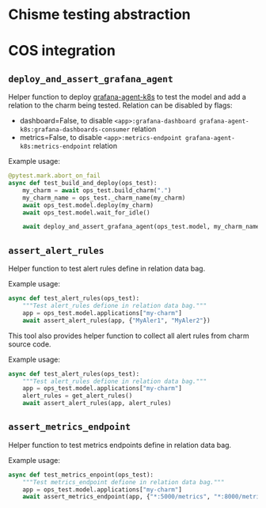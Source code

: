 # Chisme testing abstraction

# COS integration

## `deploy_and_assert_grafana_agent`

Helper function to deploy [grafana-agent-k8s](https://charmhub.io/grafana-agent-k8s) to test the model and add a relation to the charm being tested.
Relation can be disabled by flags:
- dashboard=False, to disable `<app>:grafana-dashboard grafana-agent-k8s:grafana-dashboards-consumer` relation
- metrics=False, to disable `<app>:metrics-endpoint grafana-agent-k8s:metrics-endpoint` relation

Example usage:
```python
@pytest.mark.abort_on_fail
async def test_build_and_deploy(ops_test):
    my_charm = await ops_test.build_charm(".")
    my_charm_name = ops_test._charm_name(my_charm)
    await ops_test.model.deploy(my_charm)
    await ops_test.model.wait_for_idle()

    await deploy_and_assert_grafana_agent(ops_test.model, my_charm_name)
```

## `assert_alert_rules`

Helper function to test alert rules define in relation data bag.

Example usage:
```python
async def test_alert_rules(ops_test):
    """Test alert_rules defione in relation data bag."""
    app = ops_test.model.applications["my-charm"]
    await assert_alert_rules(app, {"MyAler1", "MyAler2"})
```

This tool also provides helper function to collect all alert rules from charm source code.

Example usage:
```python
async def test_alert_rules(ops_test):
    """Test alert_rules defione in relation data bag."""
    app = ops_test.model.applications["my-charm"]
    alert_rules = get_alert_rules()
    await assert_alert_rules(app, alert_rules)
```

## `assert_metrics_endpoint`

Helper function to test metrics endpoints define in relation data bag.

Example usage:
```python
async def test_metrics_enpoint(ops_test):
    """Test metrics_endpoint defione in relation data bag."""
    app = ops_test.model.applications["my-charm"]
    await assert_metrics_endpoint(app, {"*:5000/metrics", "*:8000/metrics"})
```
